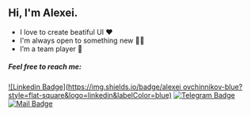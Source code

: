## Hi, I'm Alexei.

- I love to create beatiful UI :heart:
- I'm always open to something new :student:
- I’m a team player :handshake:

##### Feel free to reach me:
[![Linkedin Badge](https://img.shields.io/badge/alexei ovchinnikov-blue?style=flat-square&logo=linkedin&labelColor=blue)](https://www.linkedin.com/in/alex-ovchinnikof/ "Connect on LinkedIn")
[![Telegram Badge](https://img.shields.io/badge/gwyn_developer-gray?style=flat-square&logo=telegram&logoColor=white)](https://t.me/gwyn_developer)
[![Mail Badge](https://img.shields.io/badge/ovao89@mail.ru-c14438?style=flat-square&logo=Gmail&logoColor=white&link=mailto:ovao89@mail.ru)](mailto:ovao89@mail.ru)
